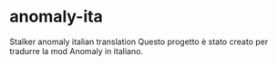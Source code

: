 # anomaly-ita
Stalker anomaly italian translation
Questo progetto è stato creato per tradurre la mod Anomaly in italiano.
